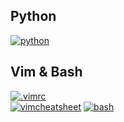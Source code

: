 ## Python
[![python](https://img.shields.io/badge/python_cheatsheet%20-14354C.svg?&style=for-the-badge&logo=python&logoColor=white)](https://github.com/joisaac/cheatsheets/blob/main/python-cheatsheet.md)
## Vim & Bash
[![.vimrc](https://img.shields.io/badge/my_vimrc-019733?&style=for-the-badge&logo=vim&logoColor=white)](https://github.com/joisaac/cheatsheets/blob/main/.vimrc)<br/>
[![vimcheatsheet](https://img.shields.io/badge/vim_cheatsheet-004919?&style=for-the-badge&logo=vim&logocolor=white)](https://github.com/joisaac/cheatsheets/blob/main/vim.md)
[![bash](https://img.shields.io/badge/bash_config-000000?&style=for-the-badge&logo=bash&logocolor=white)](https://github.com/joisaac/cheatsheets/blob/main/bash.md)

